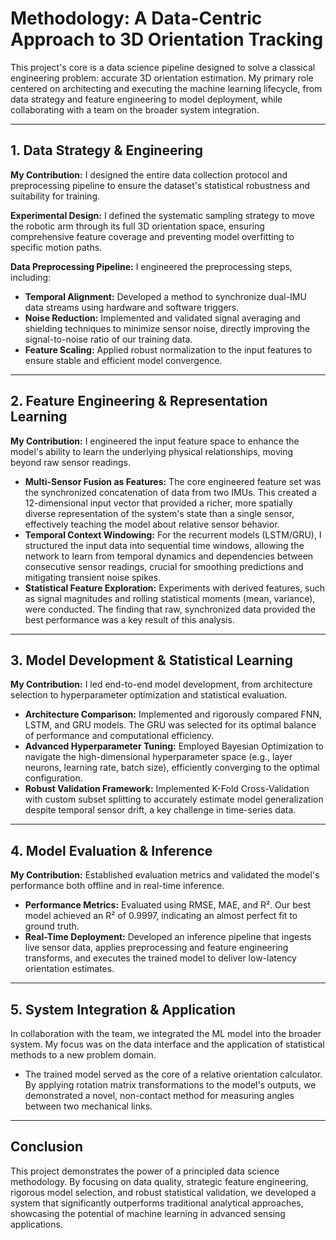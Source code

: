# Methodology: A Data-Centric Approach to 3D Orientation Tracking

This project's core is a data science pipeline designed to solve a classical engineering problem: accurate 3D orientation estimation. My primary role centered on architecting and executing the machine learning lifecycle, from data strategy and feature engineering to model deployment, while collaborating with a team on the broader system integration.

---

## 1. Data Strategy & Engineering

**My Contribution:** I designed the entire data collection protocol and preprocessing pipeline to ensure the dataset's statistical robustness and suitability for training.

**Experimental Design:** I defined the systematic sampling strategy to move the robotic arm through its full 3D orientation space, ensuring comprehensive feature coverage and preventing model overfitting to specific motion paths.

**Data Preprocessing Pipeline:** I engineered the preprocessing steps, including:

- **Temporal Alignment:** Developed a method to synchronize dual-IMU data streams using hardware and software triggers.  
- **Noise Reduction:** Implemented and validated signal averaging and shielding techniques to minimize sensor noise, directly improving the signal-to-noise ratio of our training data.  
- **Feature Scaling:** Applied robust normalization to the input features to ensure stable and efficient model convergence.  

---

## 2. Feature Engineering & Representation Learning

**My Contribution:** I engineered the input feature space to enhance the model's ability to learn the underlying physical relationships, moving beyond raw sensor readings.

- **Multi-Sensor Fusion as Features:** The core engineered feature set was the synchronized concatenation of data from two IMUs. This created a 12-dimensional input vector that provided a richer, more spatially diverse representation of the system's state than a single sensor, effectively teaching the model about relative sensor behavior.  
- **Temporal Context Windowing:** For the recurrent models (LSTM/GRU), I structured the input data into sequential time windows, allowing the network to learn from temporal dynamics and dependencies between consecutive sensor readings, crucial for smoothing predictions and mitigating transient noise spikes.  
- **Statistical Feature Exploration:** Experiments with derived features, such as signal magnitudes and rolling statistical moments (mean, variance), were conducted. The finding that raw, synchronized data provided the best performance was a key result of this analysis.  

---

## 3. Model Development & Statistical Learning

**My Contribution:** I led end-to-end model development, from architecture selection to hyperparameter optimization and statistical evaluation.

- **Architecture Comparison:** Implemented and rigorously compared FNN, LSTM, and GRU models. The GRU was selected for its optimal balance of performance and computational efficiency.  
- **Advanced Hyperparameter Tuning:** Employed Bayesian Optimization to navigate the high-dimensional hyperparameter space (e.g., layer neurons, learning rate, batch size), efficiently converging to the optimal configuration.  
- **Robust Validation Framework:** Implemented K-Fold Cross-Validation with custom subset splitting to accurately estimate model generalization despite temporal sensor drift, a key challenge in time-series data.  

---

## 4. Model Evaluation & Inference

**My Contribution:** Established evaluation metrics and validated the model's performance both offline and in real-time inference.

- **Performance Metrics:** Evaluated using RMSE, MAE, and R². Our best model achieved an R² of 0.9997, indicating an almost perfect fit to ground truth.  
- **Real-Time Deployment:** Developed an inference pipeline that ingests live sensor data, applies preprocessing and feature engineering transforms, and executes the trained model to deliver low-latency orientation estimates.  

---

## 5. System Integration & Application

In collaboration with the team, we integrated the ML model into the broader system. My focus was on the data interface and the application of statistical methods to a new problem domain.

- The trained model served as the core of a relative orientation calculator. By applying rotation matrix transformations to the model's outputs, we demonstrated a novel, non-contact method for measuring angles between two mechanical links.  

---

## Conclusion

This project demonstrates the power of a principled data science methodology. By focusing on data quality, strategic feature engineering, rigorous model selection, and robust statistical validation, we developed a system that significantly outperforms traditional analytical approaches, showcasing the potential of machine learning in advanced sensing applications.
